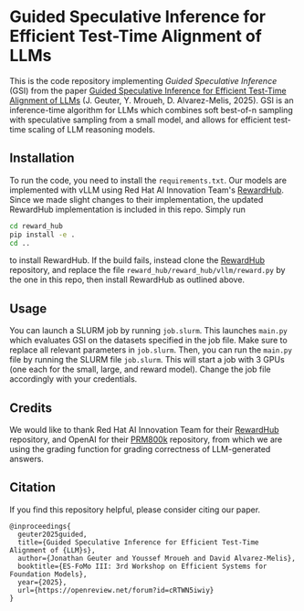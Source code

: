 # Guided Speculative Inference for Efficient Test-Time Alignment of LLMs

This is the code repository implementing _Guided Speculative Inference_ (GSI) from the paper
[Guided Speculative Inference for Efficient Test-Time Alignment of LLMs](https://arxiv.org/abs/2506.04118) (J. Geuter, Y. Mroueh, D. Alvarez-Melis, 2025).
GSI is an inference-time algorithm for LLMs which combines soft best-of-n sampling with speculative sampling from a small model,
and allows for efficient test-time scaling of LLM reasoning models.

## Installation
To run the code, you need to install the `requirements.txt`.
Our models are implemented with vLLM using Red Hat AI Innovation Team's [RewardHub](https://github.com/Red-Hat-AI-Innovation-Team/reward_hub).
Since we made slight changes to their implementation, the updated RewardHub implementation is included in this repo.
Simply run

```bash
cd reward_hub
pip install -e .
cd ..
```

to install RewardHub. If the build fails, instead clone the [RewardHub](https://github.com/Red-Hat-AI-Innovation-Team/reward_hub) repository,
and replace the file `reward_hub/reward_hub/vllm/reward.py` by the one in this repo, then install RewardHub as outlined above.

## Usage

You can launch a SLURM job by running `job.slurm`. This launches `main.py` which evaluates GSI on the datasets specified in the job file.
Make sure to replace all relevant parameters in `job.slurm`.
Then, you can run the `main.py` file
by running the SLURM file `job.slurm`. This will start a job with 3 GPUs (one each for the small, large, and reward model). Change the job file accordingly with your credentials.

## Credits
We would like to thank Red Hat AI Innovation Team for their [RewardHub](https://github.com/Red-Hat-AI-Innovation-Team/reward_hub) repository, and
OpenAI for their [PRM800k](https://github.com/openai/prm800k) repository, from which we are using the grading function for grading
correctness of LLM-generated answers.

## Citation
If you find this repository helpful, please consider citing our paper.
```
@inproceedings{
  geuter2025guided,
  title={Guided Speculative Inference for Efficient Test-Time Alignment of {LLM}s},
  author={Jonathan Geuter and Youssef Mroueh and David Alvarez-Melis},
  booktitle={ES-FoMo III: 3rd Workshop on Efficient Systems for Foundation Models},
  year={2025},
  url={https://openreview.net/forum?id=cRTWN5iwiy}
}
```
